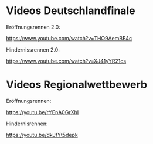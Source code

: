 Videos Deutschlandfinale
===

Eröffnungsrennen 2.0:

https://www.youtube.com/watch?v=THO9AemBE4c

Hindernissrennen 2.0:

https://www.youtube.com/watch?v=XJ41yYR21cs



Videos Regionalwettbewerb
===

Eröffnungsrennen:

https://youtu.be/rYEnA0GrXhI

Hindernisrennen:

https://youtu.be/dkJfYt5depk
